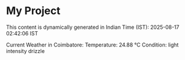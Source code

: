 # My Project

This content is dynamically generated in Indian Time (IST): 2025-08-17 02:42:06 IST


Current Weather in Coimbatore:
Temperature: 24.88 °C
Condition: light intensity drizzle
